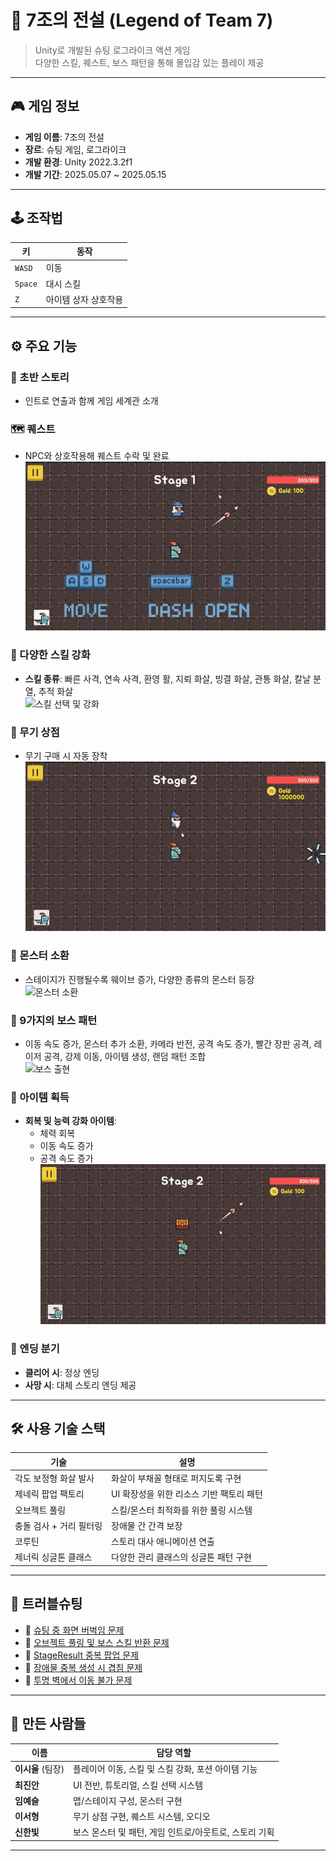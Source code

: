 # 🌟 7조의 전설 (Legend of Team 7)

> Unity로 개발된 슈팅 로그라이크 액션 게임  
> 다양한 스킬, 퀘스트, 보스 패턴을 통해 몰입감 있는 플레이 제공

---

## 🎮 게임 정보

- **게임 이름**: 7조의 전설  
- **장르**: 슈팅 게임, 로그라이크  
- **개발 환경**: Unity 2022.3.2f1  
- **개발 기간**: 2025.05.07 ~ 2025.05.15

---

## 🕹️ 조작법

| 키 | 동작 |
|---|---|
| `WASD` | 이동 |
| `Space` | 대시 스킬 |
| `Z` | 아이템 상자 상호작용 |

---

## ⚙️ 주요 기능

### 📜 초반 스토리

- 인트로 연출과 함께 게임 세계관 소개

### 🗺️ 퀘스트

- NPC와 상호작용해 퀘스트 수락 및 완료  
![퀘스트 시스템](gif/quest.gif)

### 🏹 다양한 스킬 강화

- **스킬 종류**: 빠른 사격, 연속 사격, 환영 활, 지뢰 화살, 빙결 화살, 관통 화살, 칼날 분열, 추적 화살  
![스킬 선택 및 강화](gif/skill.gif)

### 🛒 무기 상점

- 무기 구매 시 자동 장착  
![무기 상점](gif/shop.gif)

### 👾 몬스터 소환

- 스테이지가 진행될수록 웨이브 증가, 다양한 종류의 몬스터 등장  
![몬스터 소환](gif/monster.gif)

### 🧠 9가지의 보스 패턴

- 이동 속도 증가, 몬스터 추가 소환, 카메라 반전, 공격 속도 증가, 빨간 장판 공격, 레이저 공격, 강제 이동, 아이템 생성, 랜덤 패턴 조합  
![보스 출현](gif/boss.gif)

### 💊 아이템 획득

- **회복 및 능력 강화 아이템**:  
  - 체력 회복  
  - 이동 속도 증가  
  - 공격 속도 증가  
![아이템 획득](gif/item.gif)

### 🧩 엔딩 분기

- **클리어 시**: 정상 엔딩  
- **사망 시**: 대체 스토리 엔딩 제공

---

## 🛠️ 사용 기술 스택

| 기술 | 설명 |
|---|---|
| 각도 보정형 화살 발사 | 화살이 부채꼴 형태로 퍼지도록 구현 |
| 제네릭 팝업 팩토리 | UI 확장성을 위한 리소스 기반 팩토리 패턴 |
| 오브젝트 풀링 | 스킬/몬스터 최적화를 위한 풀링 시스템 |
| 충돌 검사 + 거리 필터링 | 장애물 간 간격 보장 |
| 코루틴 | 스토리 대사 애니메이션 연출 |
| 제너릭 싱글톤 클래스 | 다양한 관리 클래스의 싱글톤 패턴 구현 |

---

## 🧩 트러블슈팅

- 📄 [슈팅 중 화면 버벅임 문제](./TroubleShooting/Screenstutters.md)
- 📄 [오브젝트 풀링 및 보스 스킬 반환 문제](./TroubleShooting/ObectpoolingBossSkillReturn.md)
- 📄 [StageResult 중복 팝업 문제](./TroubleShooting/StageResultDuplicatePopup.md)
- 📄 [장애물 중복 생성 시 겹침 문제](./TroubleShooting/ObstacleOverlap.md)
- 📄 [투명 벽에서 이동 불가 문제](./TroubleShooting/CantMoveThroughTransparentWalls.md)

---

## 👥 만든 사람들

| 이름 | 담당 역할 |
|---|---|
| **이시율** (팀장) | 플레이어 이동, 스킬 및 스킬 강화, 포션 아이템 기능 |
| **최진안** | UI 전반, 튜토리얼, 스킬 선택 시스템 |
| **임예슬** | 맵/스테이지 구성, 몬스터 구현 |
| **이서형** | 무기 상점 구현, 퀘스트 시스템, 오디오 |
| **신한빛** | 보스 몬스터 및 패턴, 게임 인트로/아웃트로, 스토리 기획 |

---
